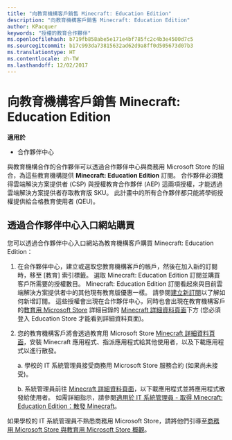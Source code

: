 ```yaml
---
title: "向教育機構客戶銷售 Minecraft: Education Edition"
description: "向教育機構客戶銷售 Minecraft: Education Edition"
author: KPacquer
keywords: "授權的教育合作夥伴"
ms.openlocfilehash: b719fb858abe5e171e4bf785fc2c4b3e4500d7c5
ms.sourcegitcommit: b17c993da73815632ad62d9a8ff0d505673d07b3
ms.translationtype: HT
ms.contentlocale: zh-TW
ms.lasthandoff: 12/02/2017
---
```

# <a name="sell-minecraft-education-edition-subscriptions-to-education-customers"></a>向教育機構客戶銷售 Minecraft: Education Edition

**適用於**

-  合作夥伴中心

與教育機構合作的合作夥伴可以透過合作夥伴中心與商務用 Microsoft Store 的組合，為這些教育機構提供 **Minecraft: Education Edition** 訂閱。  合作夥伴必須獲得雲端解決方案提供者 (CSP) 與授權教育合作夥伴 (AEP) 這兩項授權，才能透過雲端解決方案提供者存取教育版 SKU。  此計畫中的所有合作夥伴都只能將學術授權提供給合格教育使用者 (QEU)。 

## <a name="purchase-through-partner-center-portal"></a>透過合作夥伴中心入口網站購買 
您可以透過合作夥伴中心入口網站為教育機構客戶購買 Minecraft: Education Edition： 

  1.  在合作夥伴中心，建立或選取您教育機構客戶的帳戶，然後在加入新的訂閱時，移至 [教育] 索引標籤。  選取 Minecraft: Education Edition 訂閱並購買客戶所需要的授權數目。 Minecraft: Education Edition 訂閱看起來與目前雲端解決方案提供者中的其他現有教育版優惠一樣。 請參閱[建立新訂閱](create-a-new-subscription.md)以了解如何新增訂閱。 這些授權會出現在合作夥伴中心，同時也會出現在教育機構客戶的[教育用 Microsoft Store](https://educationstore.microsoft.com/en-us/store) 詳細目錄的 [Minecraft 詳細資料頁面](https://educationstore.microsoft.com/en-us/store/details/minecraft-education-edition/9nblggh4r2r6)下方 (您必須登入 Education Store 才能看到詳細資料頁面)。 

  2.  您的教育機構客戶將會透過教育用 Microsoft Store [Minecraft 詳細資料頁面](https://educationstore.microsoft.com/en-us/store/details/minecraft-education-edition/9nblggh4r2r6)，安裝 Minecraft 應用程式、指派應用程式給其他使用者，以及下載應用程式以進行散發。 

      a. 學校的 IT 系統管理員接受商務用 Microsoft Store 服務合約 (如果尚未接受)。 

      b. 系統管理員前往 [Minecraft 詳細資料頁面](https://educationstore.microsoft.com/en-us/store/details/minecraft-education-edition/9nblggh4r2r6)，以下載應用程式並將應用程式散發給使用者。 如需詳細指示，請參閱[適用於 IT 系統管理員 - 取得 Minecraft: Education Edition：散發 Minecraft](https://docs.microsoft.com/education/windows/school-get-minecraft#distribute-minecraft)。
    
  如果學校的 IT 系統管理員不熟悉商務用 Microsoft Store，請將他們引導至[商務用 Microsoft Store 與教育用 Microsoft Store 概觀](https://docs.microsoft.com/microsoft-store/windows-store-for-business-overview)。 

<!-- ## Purchase through Partner Center API 

To help your education customers buy and deploy Minecraft: Education Edition through the Partner Center API:
  
  1.  See [Create an order](https://msdn.microsoft.com/library/partnercenter/mt634667.aspx(d=robot)) to learn how to use the Partner Center API to buy the desired number of licenses of Minecraft: Education Edition subscription.  Be sure to use the following Offer ID:  
     
      "OfferId": "EE10CBD2-7A12-45DE-BE11-0C2C7C6EEEB1"
     
      See [Get a list of subscriptions by ID](https://msdn.microsoft.com/library/partnercenter/mt683489.aspx) to learn how to see these licenses.  Note that these will also appear in the education customer’s [Microsoft Store for Business](https://www.microsoft.com/business-store) inventory under the [Minecraft details page](https://businessstore.microsoft.com/en-us/app-detail/9NBLGGH4R2R6/0016/00000000000000000000000000000000/online) (you must be logged into Store for Business to see this page).    

  2. Direct your education customer to distribute Minecraft through the Microsoft Store for Business [Minecraft details page](https://businessstore.microsoft.com/en-us/app-detail/9NBLGGH4R2R6/0016/00000000000000000000000000000000/online). Through Microsoft Store for Business, they can install the app, assign the app to others, and download the app to distribute. (Currently, Partner Center doesn't support these tasks.) 

     a. The school’s IT admin accepts the Microsoft Store for Business services agreement if they haven’t already.
    
     b. The admin goes to the Minecraft details page to download the app and distribute the app to users. For detailed instructions, see [For IT administrators - get Minecraft: Education Edition: Distribute Minecraft](https://docs.microsoft.com/education/windows/school-get-minecraft#distribute-minecraft). 

  If the school’s IT admin is not familiar with Microsoft Store for Business, direct them to [Microsoft Store for Business overview](https://docs.microsoft.com/microsoft-store/windows-store-for-business-overview). 

-->